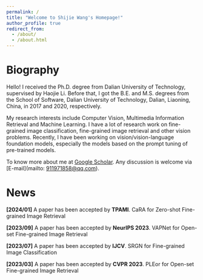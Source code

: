 ```yaml
---
permalink: /
title: "Welcome to Shijie Wang's Homepage!"
author_profile: true
redirect_from: 
  - /about/
  - /about.html
---
```


# Biography

Hello! I received the Ph.D. degree from Dalian University of Technology, supervised by Haojie Li. Before that, I got the B.E. and M.S. degrees from the School of Software, Dalian University of Technology, Dalian, Liaoning, China, in 2017 and 2020, respectively.

My research interests include Computer Vision, Multimedia Information Retrieval and Machine Learning. I have a lot of research work on fine-grained image classification, fine-grained image retrieval and other vision problems. Recently, I have been working on vision/vision-language foundation models, especially the models based on the prompt tuning of pre-trained models.

To know more about me at [Google Scholar](https://scholar.google.com/citations?user=XLziKuQAAAAJ&hl=en). Any discussion is welcome via [E-mail](mailto: 911971858@qq.com).

# News

__\[2024/01\]__ A paper has been accepted by __TPAMI__. CaRA for Zero-shot Fine-grained Image Retrieval

__\[2023/09\]__ A paper has been accepted by __NeurIPS 2023__. VAPNet for Open-set Fine-grained Image Retrieval

__\[2023/07\]__ A paper has been accepted by __IJCV__. SRGN for Fine-grained Image Classification

__\[2023/03\]__ A paper has been accepted by __CVPR 2023__. PLEor for Open-set Fine-grained Image Retrieval

